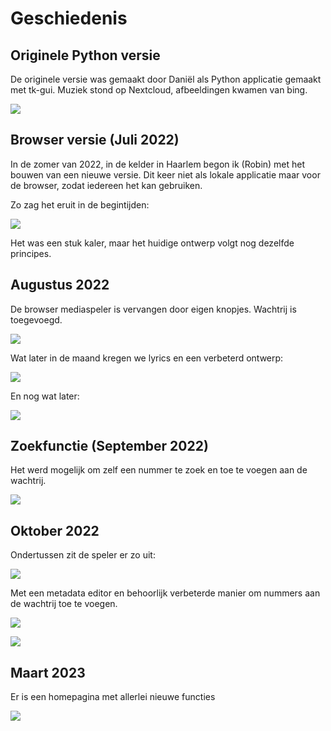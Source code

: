 # Geschiedenis

## Originele Python versie
De originele versie was gemaakt door Daniël als Python applicatie gemaakt met tk-gui. Muziek stond op Nextcloud, afbeeldingen kwamen van bing.

![](https://downloads.rkslot.nl/music-player-screenshots/history/tk-gui.png)

## Browser versie (Juli 2022)

In de zomer van 2022, in de kelder in Haarlem begon ik (Robin) met het bouwen van een nieuwe versie. Dit keer niet als lokale applicatie maar voor de browser, zodat iedereen het kan gebruiken.

Zo zag het eruit in de begintijden:

![](https://downloads.rkslot.nl/music-player-screenshots/history/2022-07-first-prototype.png)

Het was een stuk kaler, maar het huidige ontwerp volgt nog dezelfde principes.

## Augustus 2022

De browser mediaspeler is vervangen door eigen knopjes. Wachtrij is toegevoegd.

![](https://downloads.rkslot.nl/music-player-screenshots/history/2022-08-21.png)

Wat later in de maand kregen we lyrics en een verbeterd ontwerp:

![](https://downloads.rkslot.nl/music-player-screenshots/history/2022-08-26-lyrics.png)

En nog wat later:

![](https://downloads.rkslot.nl/music-player-screenshots/history/2022-08-30.png)

## Zoekfunctie (September 2022)

Het werd mogelijk om zelf een nummer te zoek en toe te voegen aan de wachtrij.

![](https://downloads.rkslot.nl/music-player-screenshots/history/2022-09-02-search.png)

## Oktober 2022

Ondertussen zit de speler er zo uit:

![](https://downloads.rkslot.nl/music-player-screenshots/history/2022-10-06-player.png)

Met een metadata editor en behoorlijk verbeterde manier om nummers aan de wachtrij toe te voegen.

![](https://downloads.rkslot.nl/music-player-screenshots/history/2022-10-04-metadata.png)

![](https://downloads.rkslot.nl/music-player-screenshots/history/2022-10-04-add.png)

## Maart 2023

Er is een homepagina met allerlei nieuwe functies

![](https://downloads.rkslot.nl/music-player-screenshots/history/2023-03-home.png)
